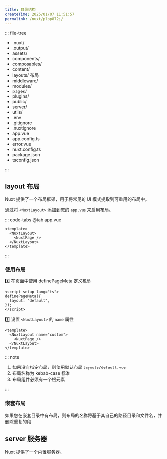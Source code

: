 ```yaml
---
title: 目录结构
createTime: 2025/01/07 11:51:57
permalink: /nuxt/plpp872j/
---
```


::: file-tree

- .nuxt/
- .output/
- assets/
- components/
- composables/
- content/
- layouts/ 布局
- middleware/
- modules/
- pages/
- plugins/
- public/
- server/
- utils/
- .env
- .gitignore
- .nuxtignore
- app.vue
- app.config.ts
- error.vue
- nuxt.config.ts
- package.json
- tsconfig.json

:::

## layout 布局

Nuxt 提供了一个布局框架，用于将常见的 UI 模式提取到可重用的布局中。

通过将 `<NuxtLayout>` 添加到您的 `app.vue` 来启用布局。

::: code-tabs
@tab app.vue

```vue :collapsed-lines
<template>
  <NuxtLayout>
    <NuxtPage />
  </NuxtLayout>
</template>
```

:::

### 使用布局

1️⃣ 在页面中使用 definePageMeta 定义布局

```vue
<script setup lang="ts">
definePageMeta({
  layout: "default",
});
</script>
```

2️⃣ 设置 `<NuxtLayout>` 的 `name` 属性

```vue
<template>
  <NuxtLayout name="custom">
    <NuxtPage />
  </NuxtLayout>
</template>
```

::: note

1. 如果没有指定布局，则使用默认布局 `layouts/default.vue`
2. 布局名称为 kebab-case 标准
3. 布局组件必须有一个根元素

:::

### 嵌套布局

如果您在嵌套目录中有布局，则布局的名称将基于其自己的路径目录和文件名，并删除重复的段


## server 服务器

Nuxt 提供了一个内置服务器。